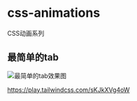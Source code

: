 # css-animations
CSS动画系列

## 最简单的tab

![最简单的tab效果图](//cdn.jsdelivr.net/gh/Matthrews/zm_cdn/images/image.png)

https://play.tailwindcss.com/sKJkXVg4oW